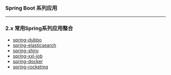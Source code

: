 ###  Spring Boot 系列应用

---
### **2.x 常用Spring系列应用整合**
- [spring-dubbo]()
- [spring-elasticsearch]()
- [spring-shiro]()
- [spring-xxl-job]() 
- [spring-docker](http://success)  
- [spring-rocketmq]()  
